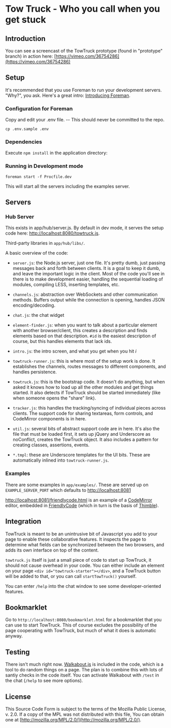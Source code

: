 Tow Truck - Who you call when you get stuck
===========================================

Introduction
------------

You can see a screencast of the TowTruck prototype (found in "prototype" branch) in action here: [https://vimeo.com/36754286](https://vimeo.com/36754286)

Setup
-----

It's recommended that you use Foreman to run your development servers. "Why?", you ask. Here's a great intro: [Introducing Foreman](http://blog.daviddollar.org/2011/05/06/introducing-foreman.html).

### Configuration for Foreman

Copy and edit your .env file. -- This should never be committed to the repo.

```
cp .env.sample .env
```

### Dependencies

Execute `npm install` in the application directory:

### Running in Development mode

```
foreman start -f Procfile.dev
```

This will start all the servers including the examples server.

Servers
-------

### Hub Server

This exists in app/hub/server.js. By default in dev mode, it serves the setup code here: [http://localhost:8080/towtruck.js](http://localhost:8080/towtruck.js).

Third-party libraries in `app/hub/libs/`.

A basic overview of the code:

- `server.js`: the Node.js server, just one file.  It's pretty dumb, just passing messages back and forth between clients.  It is a goal to keep it dumb, and leave the important logic in the client.  Most of the code you'll see in there is to make development easier, handling the sequential loading of modules, compiling LESS, inserting templates, etc.

- `channels.js`: abstraction over WebSockets and other communication methods.  Buffers output while the connection is opening, handles JSON encoding/decoding.

- `chat.js`: the chat widget

- `element-finder.js`: when you want to talk about a particular element with another browser/client, this creates a description and finds elements based on that description.  `#id` is the easiest description of course, but this handles elements that lack ids.

- `intro.js`: the intro screen, and what you get when you hit *i*

- `towtruck-runner.js`: this is where most of the setup work is done.  It establishes the channels, routes messages to different components, and handles persistence.

- `towtruck.js`: this is the bootstrap code.  It doesn't do anything, but when asked it knows how to load up all the other modules and get things started.  It also detects if TowTruck should be started immediately (like when someone opens the "share" link).

- `tracker.js`: this handles the tracking/syncing of individual pieces across clients.  The support code for sharing textareas, form controls, and CodeMirror components is in here.

- `util.js`: several bits of abstract support code are in here.  It's also the file that must be loaded first, it sets up jQuery and Underscore as noConflict, creates the TowTruck object.  It also includes a pattern for creating classes, assertions, events.

- `*.tmpl`: these are Underscore templates for the UI bits.  These are automatically inlined into `towtruck-runner.js`.


### Examples

There are some examples in `app/examples/`. These are served up on `EXAMPLE_SERVER_PORT` which defaults to [http://localhost:8081](http://localhost:8081)

[http://localhost:8081/friendlycode.html](http://localhost:8081/friendlycode.html) is an example of a [CodeMirror](http://codemirror.net/) editor, embedded in [FriendlyCode](https://github.com/mozilla/friendlycode) (which in turn is the basis of [Thimble](https://thimble.webmaker.org/en-US/)).




Integration
-----------

TowTruck is meant to be an unintrusive bit of Javascript you add to your page to enable these collaborative features.  It inspects the page to determine what fields can be synchronized between the two browsers, and adds its own interface on top of the content.

`towtruck.js` itself is just a small piece of code to start up TowTruck, it should not cause overhead in your code.  You can either include an element on your page `<div id="towtruck-starter"></div>`, and a TowTruck button will be added to that, or you can call `startTowTruck()` yourself.

You can enter `/help` into the chat window to see some developer-oriented features.

Bookmarklet
-----------

Go to `http://localhost:8080/bookmarklet.html` for a bookmarklet that you can use to start TowTruck.  This of course excludes the possibility of the page cooperating with TowTruck, but much of what it does is automatic anyway.



Testing
-------

There isn't much right now.  [Walkabout.js](https://github.com/ianb/walkabout.js) is included in the code, which is a tool to do random things on a page.  The plan is to combine this with lots of santiy checks in the code itself.  You can activate Walkabout with `/test` in the chat (`/help` to see more options).

License
-------

This Source Code Form is subject to the terms of the Mozilla Public
License, v. 2.0. If a copy of the MPL was not distributed with this file,
You can obtain one at [http://mozilla.org/MPL/2.0/](http://mozilla.org/MPL/2.0/).
